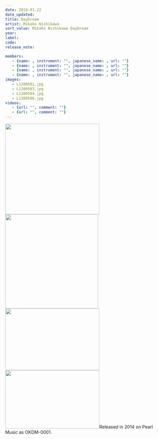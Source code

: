 ```yaml
---
date: 2019-01-22
date_updated: 
title: DayDream
artist: Mikako Nishikawa
sort_value: Mikako Nishikawa DayDream
year: 
label: 
code: 
release_note: 

members:
   - {name: , instrument: "", japanese_name: , url: ""}
   - {name: , instrument: "", japanese_name: , url: ""}
   - {name: , instrument: "", japanese_name: , url: ""}
   - {name: , instrument: "", japanese_name: , url: ""}
images: 
   - L1200581.jpg
   - L1200583.jpg
   - L1200584.jpg
   - L1200586.jpg
videos: 
   - {url: "", comment: ""}
   - {url: "", comment: ""}
---
```

<a href="http://www.jjazzist.com/wp-content/uploads/2018/08/L1200581.jpg"><img class="alignnone size-medium wp-image-3919" src="http://www.jjazzist.com/wp-content/uploads/2018/08/L1200581-300x289.jpg" alt="" width="300" height="289" /></a> <a href="http://www.jjazzist.com/wp-content/uploads/2018/08/L1200583.jpg"><img class="alignnone size-medium wp-image-3920" src="http://www.jjazzist.com/wp-content/uploads/2018/08/L1200583-296x300.jpg" alt="" width="296" height="300" /></a> <a href="http://www.jjazzist.com/wp-content/uploads/2018/08/L1200584.jpg"><img class="alignnone size-medium wp-image-3921" src="http://www.jjazzist.com/wp-content/uploads/2018/08/L1200584-300x197.jpg" alt="" width="300" height="197" /></a> <a href="http://www.jjazzist.com/wp-content/uploads/2018/08/L1200586.jpg"><img class="alignnone size-medium wp-image-3922" src="http://www.jjazzist.com/wp-content/uploads/2018/08/L1200586-300x186.jpg" alt="" width="300" height="186" /></a>Released in 2014 on Pearl Music as OKDM-0001.

